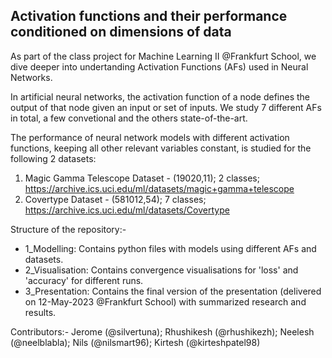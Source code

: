## Activation functions and their performance conditioned on dimensions of data

As part of the class project for Machine Learning II @Frankfurt School, we dive deeper into undertanding Activation Functions (AFs) used in Neural Networks.

In artificial neural networks, the activation function of a node defines the output of that node given an input or set of inputs. We study 7 different AFs in total, a few convetional and the others state-of-the-art.

The performance of neural network models with different activation functions, keeping all other relevant variables constant, is studied for the following 2 datasets:
1) Magic Gamma Telescope Dataset - (19020,11); 2 classes; https://archive.ics.uci.edu/ml/datasets/magic+gamma+telescope
2) Covertype Dataset - (581012,54); 7 classes; https://archive.ics.uci.edu/ml/datasets/Covertype

Structure of the repository:-
- 1_Modelling: Contains python files with models using different AFs and datasets.
- 2_Visualisation: Contains convergence visualisations for 'loss' and 'accuracy' for different runs.
- 3_Presentation: Contains the final version of the presentation (delivered on 12-May-2023 @Frankfurt School) with summarized research and results.

Contributors:-
Jerome (@silvertuna); Rhushikesh (@rhushikezh); Neelesh (@neelblabla); Nils (@nilsmart96); Kirtesh (@kirteshpatel98)

 
